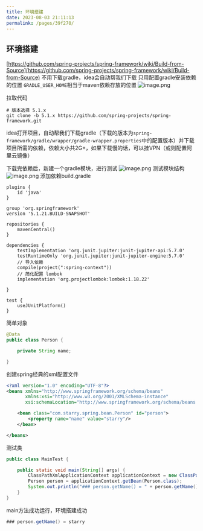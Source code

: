 ```yaml
---
title: 环境搭建
date: 2023-08-03 21:11:13
permalink: /pages/39f270/
---
```


## 环境搭建
[https://github.com/spring-projects/spring-framework/wiki/Build-from-Source](https://github.com/spring-projects/spring-framework/wiki/Build-from-Source)
不用下载gradle，idea会自动帮我们下载
只用配置gradle安装依赖的位置
`GRADLE_USER_HOME`相当于maven依赖存放的位置
![image.png](https://cdn.nlark.com/yuque/0/2022/png/21889008/1649946763556-2d974861-7fb3-49b5-b2e9-eda4767aea89.png#clientId=u0be0cdb4-ddff-4&from=paste&height=243&id=ufed40e2b&originHeight=547&originWidth=1352&originalType=binary&ratio=1&rotation=0&showTitle=false&size=70992&status=done&style=none&taskId=ube8483bc-a015-4858-8099-d2a61c461a3&title=&width=600.8888888888889)

拉取代码
```shell
# 版本选择 5.1.x
git clone -b 5.1.x https://github.com/spring-projects/spring-framework.git
```
idea打开项目，自动帮我们下载gradle（下载的版本为`spring-framework/gradle/wrapper/gradle-wrapper.properties`中的配置版本）并下载项目所需的依赖，依赖大小共2G+，如果下载慢的话，可以挂VPN（或则配置阿里云镜像）


下载完依赖后，新建一个gradle模块，进行测试
![image.png](https://cdn.nlark.com/yuque/0/2022/png/21889008/1649947260831-91af3257-0b95-4ccc-a28f-0f8a037788ae.png#clientId=u0be0cdb4-ddff-4&from=paste&height=665&id=ud26efd0a&originHeight=1496&originWidth=1644&originalType=binary&ratio=1&rotation=0&showTitle=false&size=163255&status=done&style=none&taskId=u71e51ad8-df08-4e72-a935-dba95c171ef&title=&width=730.6666666666666)
测试模块结构
![image.png](https://cdn.nlark.com/yuque/0/2022/png/21889008/1649947474600-2841e9b4-85ee-4576-80ae-c94907ab8e6d.png#clientId=u0be0cdb4-ddff-4&from=paste&height=260&id=ueb5e3626&originHeight=586&originWidth=648&originalType=binary&ratio=1&rotation=0&showTitle=false&size=40188&status=done&style=none&taskId=u79ab87d6-755b-435f-95ce-8eb9246ace2&title=&width=288)
添加依赖build.gradle
```
plugins {
    id 'java'
}

group 'org.springframework'
version '5.1.21.BUILD-SNAPSHOT'

repositories {
    mavenCentral()
}

dependencies {
    testImplementation 'org.junit.jupiter:junit-jupiter-api:5.7.0'
    testRuntimeOnly 'org.junit.jupiter:junit-jupiter-engine:5.7.0'
    // 导入依赖
    compile(project(":spring-context"))
    // 简化配置 lombok
    implementation 'org.projectlombok:lombok:1.18.22'

}

test {
    useJUnitPlatform()
}
```
简单对象
```java
@Data
public class Person {

	private String name;

}

```
创建spring经典的xml配置文件
```xml
<?xml version="1.0" encoding="UTF-8"?>
<beans xmlns="http://www.springframework.org/schema/beans"
	   xmlns:xsi="http://www.w3.org/2001/XMLSchema-instance"
	   xsi:schemaLocation="http://www.springframework.org/schema/beans http://www.springframework.org/schema/beans/spring-beans.xsd">

	<bean class="com.starry.spring.bean.Person" id="person">
		<property name="name" value="starry"/>
	</bean>

</beans>
```
测试类
```java
public class MainTest {

	public static void main(String[] args) {
		ClassPathXmlApplicationContext applicationContext = new ClassPathXmlApplicationContext("beans.xml");
		Person person = applicationContext.getBean(Person.class);
		System.out.println("### person.getName() = " + person.getName());
	}
}
```
main方法成功运行，环境搭建成功
```java
### person.getName() = starry
```

